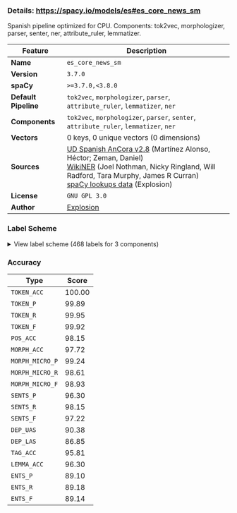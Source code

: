 ### Details: https://spacy.io/models/es#es_core_news_sm

Spanish pipeline optimized for CPU. Components: tok2vec, morphologizer, parser, senter, ner, attribute_ruler, lemmatizer.

| Feature | Description |
| --- | --- |
| **Name** | `es_core_news_sm` |
| **Version** | `3.7.0` |
| **spaCy** | `>=3.7.0,<3.8.0` |
| **Default Pipeline** | `tok2vec`, `morphologizer`, `parser`, `attribute_ruler`, `lemmatizer`, `ner` |
| **Components** | `tok2vec`, `morphologizer`, `parser`, `senter`, `attribute_ruler`, `lemmatizer`, `ner` |
| **Vectors** | 0 keys, 0 unique vectors (0 dimensions) |
| **Sources** | [UD Spanish AnCora v2.8](https://github.com/UniversalDependencies/UD_Spanish-AnCora) (Martínez Alonso, Héctor; Zeman, Daniel)<br />[WikiNER](https://figshare.com/articles/Learning_multilingual_named_entity_recognition_from_Wikipedia/5462500) (Joel Nothman, Nicky Ringland, Will Radford, Tara Murphy, James R Curran)<br />[spaCy lookups data](https://github.com/explosion/spacy-lookups-data) (Explosion) |
| **License** | `GNU GPL 3.0` |
| **Author** | [Explosion](https://explosion.ai) |

### Label Scheme

<details>

<summary>View label scheme (468 labels for 3 components)</summary>

| Component | Labels |
| --- | --- |
| **`morphologizer`** | `Definite=Def\|Gender=Masc\|Number=Sing\|POS=DET\|PronType=Art`, `Gender=Masc\|Number=Sing\|POS=NOUN`, `Definite=Def\|Gender=Masc\|Number=Sing\|POS=ADP\|PronType=Art`, `Gender=Masc\|Number=Sing\|POS=ADJ`, `POS=ADP`, `Definite=Def\|Gender=Fem\|Number=Plur\|POS=DET\|PronType=Art`, `POS=PROPN`, `Case=Acc\|POS=PRON\|Person=3\|PrepCase=Npr\|PronType=Prs\|Reflex=Yes`, `Mood=Ind\|Number=Sing\|POS=VERB\|Person=3\|Tense=Past\|VerbForm=Fin`, `POS=VERB\|VerbForm=Inf`, `Gender=Fem\|Number=Sing\|POS=DET\|PronType=Dem`, `Gender=Fem\|Number=Sing\|POS=NOUN`, `Gender=Fem\|Number=Plur\|POS=NOUN`, `Gender=Fem\|Number=Plur\|POS=DET\|PronType=Ind`, `POS=PRON\|PronType=Int,Rel`, `Mood=Sub\|Number=Plur\|POS=VERB\|Person=3\|Tense=Pres\|VerbForm=Fin`, `Definite=Def\|Gender=Fem\|Number=Sing\|POS=DET\|PronType=Art`, `POS=SCONJ`, `POS=NOUN`, `Definite=Def\|Gender=Masc\|Number=Plur\|POS=DET\|PronType=Art`, `Number=Plur\|POS=NOUN`, `Gender=Masc\|Number=Plur\|POS=DET\|PronType=Ind`, `Gender=Masc\|Number=Plur\|POS=NOUN`, `POS=PUNCT\|PunctType=Peri`, `Mood=Ind\|Number=Sing\|POS=VERB\|Person=3\|Tense=Pres\|VerbForm=Fin`, `POS=PUNCT\|PunctType=Comm`, `Case=Acc\|Gender=Fem\|Number=Sing\|POS=VERB\|Person=3\|PrepCase=Npr\|PronType=Prs\|VerbForm=Inf`, `Mood=Ind\|Number=Plur\|POS=AUX\|Person=3\|Tense=Pres\|VerbForm=Fin`, `Gender=Masc\|Number=Sing\|POS=VERB\|Tense=Past\|VerbForm=Part`, `Number=Plur\|POS=ADJ`, `POS=CCONJ`, `Gender=Masc\|Number=Plur\|POS=PRON\|PronType=Ind`, `POS=ADV`, `Mood=Ind\|Number=Plur\|POS=VERB\|Person=3\|Tense=Fut\|VerbForm=Fin`, `Gender=Masc\|NumType=Card\|Number=Plur\|POS=DET\|PronType=Dem`, `Mood=Ind\|Number=Sing\|POS=AUX\|Person=3\|Tense=Pres\|VerbForm=Fin`, `Number=Sing\|POS=ADJ`, `Gender=Masc\|Number=Plur\|POS=ADJ\|VerbForm=Part`, `Gender=Masc\|Number=Plur\|POS=PRON\|PronType=Tot`, `POS=PRON\|PronType=Ind`, `POS=ADV\|Polarity=Neg`, `Case=Acc\|Gender=Masc\|Number=Sing\|POS=PRON\|Person=3\|PrepCase=Npr\|PronType=Prs`, `Gender=Fem\|Number=Sing\|POS=ADJ`, `Mood=Ind\|Number=Plur\|POS=VERB\|Person=3\|Tense=Past\|VerbForm=Fin`, `Number=Plur\|POS=PRON\|PronType=Int,Rel`, `POS=PUNCT\|PunctType=Quot`, `POS=PUNCT`, `Gender=Masc\|Number=Sing\|POS=ADJ\|VerbForm=Part`, `POS=PUNCT\|PunctSide=Ini\|PunctType=Brck`, `POS=PUNCT\|PunctSide=Fin\|PunctType=Brck`, `NumForm=Digit\|NumType=Card\|POS=NUM`, `NumType=Card\|POS=NUM`, `POS=VERB\|VerbForm=Ger`, `Definite=Ind\|Gender=Masc\|Number=Sing\|POS=DET\|PronType=Art`, `Gender=Masc\|Number=Sing\|POS=DET\|PronType=Dem`, `Gender=Fem\|NumType=Ord\|Number=Plur\|POS=ADJ`, `Number=Sing\|POS=DET\|Person=3\|Poss=Yes\|PronType=Prs`, `Number=Sing\|POS=NOUN`, `Gender=Masc\|Number=Plur\|POS=ADJ`, `Mood=Ind\|Number=Sing\|POS=AUX\|Person=3\|Tense=Fut\|VerbForm=Fin`, `Gender=Fem\|Number=Sing\|POS=ADJ\|VerbForm=Part`, `Mood=Ind\|Number=Plur\|POS=VERB\|Person=3\|Tense=Pres\|VerbForm=Fin`, `Degree=Cmp\|POS=ADV`, `POS=AUX\|VerbForm=Inf`, `Number=Plur\|POS=DET\|PronType=Ind`, `Number=Plur\|POS=DET\|PronType=Dem`, `POS=PRON\|Person=3\|PrepCase=Npr\|PronType=Prs\|Reflex=Yes`, `Degree=Cmp\|Number=Sing\|POS=ADJ`, `Mood=Ind\|Number=Sing\|POS=VERB\|Person=3\|Tense=Fut\|VerbForm=Fin`, `Case=Acc\|POS=VERB\|Person=3\|PrepCase=Npr\|PronType=Prs\|Reflex=Yes\|VerbForm=Inf`, `Degree=Sup\|Gender=Masc\|Number=Plur\|POS=ADJ`, `Definite=Ind\|Gender=Fem\|Number=Sing\|POS=DET\|PronType=Art`, `AdvType=Tim\|POS=NOUN`, `Gender=Masc\|Number=Sing\|POS=PRON\|PronType=Ind`, `NumType=Card\|Number=Plur\|POS=NUM`, `Case=Acc\|Gender=Masc\|Number=Sing\|POS=VERB\|Person=3\|PrepCase=Npr\|PronType=Prs\|VerbForm=Inf`, `NumForm=Digit\|POS=NOUN`, `Number=Sing\|POS=PRON\|PronType=Dem`, `Number=Plur\|POS=DET\|Person=3\|Poss=Yes\|PronType=Prs`, `Gender=Fem\|Number=Plur\|POS=ADJ`, `Gender=Fem\|Number=Plur\|POS=PRON\|PronType=Ind`, `Gender=Masc\|Number=Plur\|POS=DET\|PronType=Tot`, `Mood=Ind\|Number=Sing\|POS=VERB\|Person=3\|Tense=Imp\|VerbForm=Fin`, `Mood=Ind\|Number=Plur\|POS=AUX\|Person=3\|Tense=Past\|VerbForm=Fin`, `Gender=Masc\|Number=Plur\|POS=VERB\|Tense=Past\|VerbForm=Part`, `Gender=Masc\|NumType=Ord\|Number=Sing\|POS=ADJ`, `Gender=Masc\|NumType=Ord\|Number=Plur\|POS=ADJ`, `Gender=Masc\|Number=Plur\|POS=DET\|PronType=Dem`, `Gender=Masc\|Number=Sing\|POS=AUX\|Tense=Past\|VerbForm=Part`, `Number=Sing\|POS=DET\|PronType=Tot`, `Gender=Fem\|Number=Sing\|POS=PRON\|PronType=Ind`, `Case=Dat\|POS=PRON\|Person=3\|PrepCase=Npr\|PronType=Prs\|Reflex=Yes`, `Mood=Ind\|Number=Sing\|POS=AUX\|Person=1\|Tense=Pres\|VerbForm=Fin`, `Mood=Ind\|Number=Sing\|POS=VERB\|Person=1\|Tense=Pres\|VerbForm=Fin`, `Degree=Cmp\|Number=Plur\|POS=ADJ`, `POS=AUX\|VerbForm=Ger`, `Gender=Fem\|POS=NOUN`, `Gender=Fem\|NumType=Ord\|Number=Sing\|POS=ADJ`, `AdvType=Tim\|POS=ADJ`, `Mood=Ind\|Number=Sing\|POS=AUX\|Person=3\|Tense=Past\|VerbForm=Fin`, `Gender=Fem\|Number=Sing\|POS=VERB\|Tense=Past\|VerbForm=Part`, `Case=Acc\|Gender=Fem\|Number=Sing\|POS=PRON\|Person=3\|PrepCase=Npr\|PronType=Prs`, `Mood=Ind\|Number=Sing\|POS=VERB\|Person=1\|Tense=Imp\|VerbForm=Fin`, `Gender=Fem\|Number=Plur\|POS=ADJ\|VerbForm=Part`, `Gender=Fem\|Number=Plur\|POS=DET\|PronType=Dem`, `Gender=Masc\|Number=Sing\|POS=PRON\|Poss=Yes\|PronType=Int,Rel`, `Number=Sing\|POS=PRON\|PronType=Int,Rel`, `POS=ADJ`, `Mood=Ind\|Number=Sing\|POS=AUX\|Person=1\|Tense=Imp\|VerbForm=Fin`, `Mood=Ind\|Number=Plur\|POS=VERB\|Person=3\|Tense=Imp\|VerbForm=Fin`, `Mood=Ind\|Number=Plur\|POS=AUX\|Person=3\|Tense=Imp\|VerbForm=Fin`, `Mood=Sub\|Number=Sing\|POS=VERB\|Person=3\|Tense=Pres\|VerbForm=Fin`, `Gender=Fem\|Number=Plur\|POS=DET\|PronType=Tot`, `Case=Acc,Nom\|Gender=Masc\|Number=Sing\|POS=PRON\|Person=3\|PronType=Prs`, `Mood=Sub\|Number=Sing\|POS=VERB\|Person=1\|Tense=Pres\|VerbForm=Fin`, `Definite=Ind\|Gender=Fem\|Number=Plur\|POS=DET\|PronType=Art`, `Case=Acc,Nom\|Gender=Fem\|Number=Plur\|POS=PRON\|Person=3\|PronType=Prs`, `Mood=Ind\|Number=Plur\|POS=VERB\|Person=1\|Tense=Pres\|VerbForm=Fin`, `Case=Acc\|Definite=Def\|Gender=Masc\|Number=Sing\|POS=PRON\|Person=3\|PrepCase=Npr\|PronType=Prs`, `POS=SPACE`, `Gender=Fem\|Number=Sing\|POS=PRON\|PronType=Dem`, `Mood=Cnd\|Number=Sing\|POS=VERB\|Person=1\|VerbForm=Fin`, `Gender=Masc\|Number=Sing\|POS=DET\|PronType=Tot`, `Number=Plur\|POS=PRON\|PronType=Ind`, `Gender=Masc\|Number=Sing\|POS=DET\|PronType=Ind`, `Case=Dat\|Number=Sing\|POS=PRON\|Person=3\|PronType=Prs`, `POS=PART`, `Gender=Fem\|Number=Sing\|POS=DET\|PronType=Ind`, `Number=Sing\|POS=DET\|PronType=Ind`, `Gender=Masc\|NumType=Card\|Number=Plur\|POS=DET\|PronType=Ind`, `Mood=Cnd\|Number=Plur\|POS=AUX\|Person=3\|VerbForm=Fin`, `NumForm=Digit\|POS=SYM`, `Mood=Imp\|Number=Sing\|POS=VERB\|Person=2\|VerbForm=Fin`, `Case=Dat\|Number=Sing\|POS=VERB\|Person=3\|PronType=Prs\|VerbForm=Inf`, `Gender=Fem\|Number=Plur\|POS=PRON\|PronType=Dem`, `Mood=Cnd\|Number=Sing\|POS=AUX\|Person=1\|VerbForm=Fin`, `NumForm=Digit\|NumType=Frac\|POS=NUM`, `Gender=Fem\|Number=Sing\|POS=PRON\|Poss=Yes\|PronType=Int,Rel`, `Mood=Sub\|Number=Sing\|POS=AUX\|Person=1\|Tense=Pres\|VerbForm=Fin`, `Mood=Sub\|Number=Sing\|POS=VERB\|Person=1\|Tense=Imp\|VerbForm=Fin`, `Gender=Fem\|Number=Sing\|Number[psor]=Plur\|POS=DET\|Person=1\|Poss=Yes\|PronType=Prs`, `Case=Dat\|Number=Plur\|POS=PRON\|Person=1\|PrepCase=Npr\|PronType=Prs`, `Definite=Ind\|Gender=Masc\|Number=Plur\|POS=DET\|PronType=Art`, `POS=PUNCT\|PunctType=Colo`, `Mood=Sub\|Number=Plur\|POS=AUX\|Person=3\|Tense=Pres\|VerbForm=Fin`, `Mood=Imp\|Number=Plur\|POS=VERB\|Person=3\|VerbForm=Fin`, `Gender=Fem\|Number=Sing\|POS=DET\|PronType=Neg`, `Gender=Masc\|Number=Sing\|POS=PRON\|PronType=Dem`, `Case=Acc\|Gender=Masc\|Number=Plur\|POS=PRON\|Person=3\|PrepCase=Npr\|PronType=Prs`, `Case=Acc\|Gender=Fem\|Number=Plur\|POS=PRON\|Person=3\|PrepCase=Npr\|PronType=Prs`, `Gender=Fem\|Number=Plur\|POS=VERB\|Tense=Past\|VerbForm=Part`, `Case=Acc\|Gender=Fem\|Number=Sing\|POS=AUX\|Person=3\|PrepCase=Npr\|PronType=Prs\|VerbForm=Inf`, `Number=Sing\|POS=PRON\|PronType=Neg`, `POS=PUNCT\|PunctType=Semi`, `Case=Dat\|Number=Plur\|POS=PRON\|Person=3\|PronType=Prs`, `Number=Sing\|POS=PRON\|PronType=Ind`, `Mood=Sub\|Number=Plur\|POS=VERB\|Person=3\|Tense=Imp\|VerbForm=Fin`, `Case=Acc,Nom\|Gender=Masc\|Number=Plur\|POS=PRON\|Person=3\|PronType=Prs`, `POS=INTJ`, `Gender=Masc\|NumType=Card\|Number=Sing\|POS=PRON\|PronType=Dem`, `Mood=Ind\|Number=Plur\|POS=AUX\|Person=3\|Tense=Fut\|VerbForm=Fin`, `Degree=Sup\|Gender=Masc\|Number=Sing\|POS=ADJ`, `Mood=Ind\|Number=Plur\|POS=AUX\|Person=1\|Tense=Pres\|VerbForm=Fin`, `Number=Plur\|POS=PRON\|Person=3\|Poss=Yes\|PronType=Prs`, `Case=Dat\|POS=VERB\|Person=3\|PrepCase=Npr\|PronType=Prs\|Reflex=Yes\|VerbForm=Inf`, `POS=PUNCT\|PunctType=Dash`, `Case=Acc\|Number=Plur\|POS=PRON\|Person=1\|PrepCase=Npr\|PronType=Prs`, `Mood=Cnd\|Number=Plur\|POS=VERB\|Person=1\|VerbForm=Fin`, `Gender=Masc\|Number=Sing\|POS=DET\|PronType=Neg`, `Gender=Fem\|NumType=Card\|Number=Plur\|POS=NUM`, `Case=Acc\|Gender=Fem\|Number=Plur\|POS=VERB\|Person=3\|PrepCase=Npr\|PronType=Prs\|VerbForm=Inf`, `Gender=Masc\|Number=Sing\|POS=PRON\|PronType=Tot`, `Gender=Masc\|NumType=Card\|Number=Plur\|POS=NUM`, `Gender=Masc\|POS=NOUN`, `Case=Acc\|Number=Sing\|POS=PRON\|Person=1\|PrepCase=Npr\|PronType=Prs`, `Gender=Fem\|NumType=Card\|Number=Sing\|POS=DET\|PronType=Ind`, `Gender=Fem\|NumType=Card\|Number=Plur\|POS=DET\|PronType=Ind`, `Case=Acc\|POS=VERB\|Person=3\|PrepCase=Npr\|PronType=Prs\|Reflex=Yes\|VerbForm=Ger`, `Mood=Ind\|Number=Sing\|POS=AUX\|Person=3\|Tense=Imp\|VerbForm=Fin`, `POS=NOUN\|VerbForm=Inf`, `Case=Dat\|Number=Plur\|POS=PRON\|Person=1\|PrepCase=Npr\|PronType=Prs\|Reflex=Yes`, `Mood=Ind\|Number=Plur\|POS=AUX\|Person=1\|Tense=Imp\|VerbForm=Fin`, `Mood=Sub\|Number=Sing\|POS=VERB\|Person=3\|Tense=Imp\|VerbForm=Fin`, `Gender=Masc\|Number=Sing\|Number[psor]=Plur\|POS=DET\|Person=1\|Poss=Yes\|PronType=Prs`, `Gender=Masc\|NumType=Card\|Number=Sing\|POS=NUM`, `Mood=Sub\|Number=Sing\|POS=AUX\|Person=1\|Tense=Imp\|VerbForm=Fin`, `Gender=Masc\|Number=Plur\|POS=PRON\|Poss=Yes\|PronType=Int,Rel`, `Case=Acc\|Gender=Masc\|Number=Plur\|POS=VERB\|Person=3\|PrepCase=Npr\|PronType=Prs\|VerbForm=Inf`, `Gender=Fem\|NumType=Card\|Number=Sing\|POS=DET\|PronType=Dem`, `Mood=Imp\|Number=Sing\|POS=VERB\|Person=3\|VerbForm=Fin`, `Mood=Sub\|Number=Plur\|POS=VERB\|Person=1\|Tense=Pres\|VerbForm=Fin`, `Mood=Ind\|Number=Plur\|POS=VERB\|Person=1\|Tense=Fut\|VerbForm=Fin`, `Gender=Masc\|Number=Sing\|POS=PRON\|PronType=Neg`, `Case=Acc\|Number=Plur\|POS=VERB\|Person=1\|PrepCase=Npr\|PronType=Prs\|VerbForm=Inf`, `Case=Nom\|Number=Sing\|POS=PRON\|Person=1\|PronType=Prs`, `Mood=Ind\|Number=Sing\|POS=VERB\|Person=1\|Tense=Past\|VerbForm=Fin`, `Mood=Ind\|Number=Plur\|POS=VERB\|Person=1\|Tense=Past\|VerbForm=Fin`, `Degree=Abs\|Gender=Masc\|Number=Sing\|POS=ADJ`, `Number=Sing\|Number[psor]=Sing\|POS=DET\|Person=1\|Poss=Yes\|PronType=Prs`, `Case=Acc,Nom\|Gender=Masc\|Number=Plur\|POS=PRON\|Person=1\|PronType=Prs`, `Mood=Imp\|Number=Sing\|POS=AUX\|Person=3\|VerbForm=Fin`, `Case=Acc\|Number=Plur\|POS=VERB\|Person=1\|PrepCase=Npr\|PronType=Prs\|Reflex=Yes\|VerbForm=Inf`, `Mood=Sub\|Number=Sing\|POS=AUX\|Person=3\|Tense=Pres\|VerbForm=Fin`, `Gender=Masc\|Number=Sing\|POS=DET\|Person=3\|Poss=Yes\|PronType=Prs`, `Gender=Fem\|Number=Sing\|POS=DET\|PronType=Tot`, `POS=DET\|PronType=Ind`, `POS=DET\|PronType=Int,Rel`, `AdvType=Tim\|POS=ADV`, `POS=VERB\|Person=3\|PrepCase=Npr\|PronType=Prs\|Reflex=Yes\|VerbForm=Inf`, `Mood=Cnd\|Number=Sing\|POS=AUX\|Person=3\|VerbForm=Fin`, `Case=Dat\|Number=Plur\|POS=VERB\|Person=1\|PrepCase=Npr\|PronType=Prs\|VerbForm=Inf`, `POS=PUNCT\|PunctSide=Ini\|PunctType=Qest`, `POS=PUNCT\|PunctSide=Fin\|PunctType=Qest`, `Case=Dat\|Number=Sing\|POS=PRON\|Person=1\|PrepCase=Npr\|PronType=Prs`, `Number=Plur\|Number[psor]=Sing\|POS=DET\|Person=1\|Poss=Yes\|PronType=Prs`, `Gender=Masc\|NumType=Card\|Number=Sing\|POS=DET\|PronType=Ind`, `Mood=Cnd\|Number=Plur\|POS=VERB\|Person=3\|VerbForm=Fin`, `Case=Acc\|Gender=Fem\|Number=Sing\|POS=VERB\|Person=3\|PrepCase=Npr\|PronType=Prs\|VerbForm=Ger`, `Degree=Abs\|Gender=Fem\|Number=Sing\|POS=ADJ`, `Case=Acc\|Number=Plur\|POS=PRON\|Person=1\|PrepCase=Npr\|PronType=Prs\|Reflex=Yes`, `Mood=Sub\|Number=Plur\|POS=VERB\|Person=1\|Tense=Imp\|VerbForm=Fin`, `Case=Acc\|Number=Sing\|POS=PRON\|Person=1\|PrepCase=Npr\|PronType=Prs\|Reflex=Yes`, `POS=PUNCT\|PunctSide=Ini\|PunctType=Excl`, `POS=PUNCT\|PunctSide=Fin\|PunctType=Excl`, `Mood=Cnd\|Number=Sing\|POS=VERB\|Person=3\|VerbForm=Fin`, `Case=Acc\|Mood=Imp\|Number=Sing\|POS=VERB\|Person=3\|PrepCase=Npr\|PronType=Prs\|Reflex=Yes\|VerbForm=Fin`, `Gender=Fem\|Number=Sing\|POS=PRON\|PronType=Tot`, `Gender=Masc\|Number=Plur\|Number[psor]=Plur\|POS=DET\|Person=1\|Poss=Yes\|PronType=Prs`, `Mood=Imp\|Number=Plur\|POS=VERB\|Person=1\|VerbForm=Fin`, `Gender=Masc\|NumType=Card\|Number=Plur\|POS=PRON\|PronType=Ind`, `Gender=Masc\|NumType=Card\|Number=Sing\|POS=PRON\|PronType=Ind`, `Gender=Masc\|Number=Plur\|POS=PRON\|PronType=Dem`, `Case=Dat\|Number=Plur\|POS=VERB\|Person=3\|PronType=Prs\|VerbForm=Inf`, `Degree=Abs\|Gender=Masc\|NumType=Card\|Number=Plur\|POS=DET\|PronType=Ind`, `Case=Acc\|Number=Sing\|POS=PRON\|Person=1\|PrepCase=Pre\|PronType=Prs`, `Case=Dat\|Mood=Imp\|Number=Plur\|POS=VERB\|Person=3\|PrepCase=Npr\|PronType=Prs\|Reflex=Yes\|VerbForm=Fin`, `Definite=Ind\|Gender=Fem\|NumType=Card\|Number=Sing\|POS=DET\|PronType=Art`, `Gender=Fem\|NumType=Card\|Number=Sing\|POS=NUM`, `Case=Acc\|Gender=Fem\|Number=Plur\|POS=VERB\|Person=1,3\|PrepCase=Npr\|PronType=Prs\|Reflex=Yes\|VerbForm=Inf`, `Case=Dat\|Number=Sing\|POS=PRON\|Person=1\|PrepCase=Npr\|PronType=Prs\|Reflex=Yes`, `Mood=Sub\|Number=Plur\|POS=AUX\|Person=3\|Tense=Imp\|VerbForm=Fin`, `Gender=Fem\|Number=Plur\|Number[psor]=Plur\|POS=DET\|Person=1\|Poss=Yes\|PronType=Prs`, `POS=SCONJ\|PronType=Int,Rel`, `Case=Acc,Dat\|Gender=Masc\|Number=Sing\|POS=VERB\|Person=3\|PrepCase=Npr\|PronType=Prs\|VerbForm=Inf`, `Case=Acc\|POS=PRON\|Person=3\|PrepCase=Pre\|PronType=Prs\|Reflex=Yes`, `Mood=Ind\|Number=Sing\|POS=VERB\|Person=2\|Tense=Pres\|VerbForm=Fin`, `Case=Dat\|Number=Sing\|POS=VERB\|Person=1\|PrepCase=Npr\|PronType=Prs\|VerbForm=Inf`, `NumType=Card\|Number=Sing\|POS=DET\|PronType=Ind`, `Mood=Ind\|Number=Plur\|POS=VERB\|Person=1\|Tense=Imp\|VerbForm=Fin`, `Case=Acc\|Number=Sing\|POS=PRON\|Person=2\|PrepCase=Npr\|PronType=Prs`, `Case=Dat\|POS=PRON\|Person=3\|PrepCase=Npr\|PronType=Prs`, `POS=VERB\|Person=3\|PrepCase=Npr\|PronType=Prs\|Reflex=Yes\|VerbForm=Ger`, `Case=Acc,Nom\|Gender=Fem\|Number=Sing\|POS=PRON\|Person=3\|PronType=Prs`, `Number=Sing\|POS=DET\|PronType=Dem`, `Case=Acc,Dat\|Gender=Masc\|Number=Sing\|POS=VERB\|Person=3\|PrepCase=Npr\|PronType=Prs\|Reflex=Yes\|VerbForm=Inf`, `Mood=Sub\|Number=Sing\|POS=AUX\|Person=3\|Tense=Imp\|VerbForm=Fin`, `POS=SYM`, `Gender=Fem\|Number=Sing\|POS=PRON\|PronType=Neg`, `Case=Acc\|Gender=Masc\|Number=Sing\|POS=VERB\|Person=3\|PrepCase=Npr\|PronType=Prs\|VerbForm=Ger`, `Degree=Sup\|Gender=Fem\|Number=Sing\|POS=ADJ`, `Case=Dat\|POS=VERB\|Person=3\|PrepCase=Npr\|PronType=Prs\|Reflex=Yes\|VerbForm=Ger`, `Case=Nom\|Number=Sing\|POS=PRON\|Person=2\|PronType=Prs`, `Number=Sing\|Number[psor]=Sing\|POS=DET\|Person=2\|Poss=Yes\|PronType=Prs`, `Case=Acc\|Mood=Imp\|Number=Plur\|POS=VERB\|Person=3\|PrepCase=Npr\|PronType=Prs\|Reflex=Yes\|VerbForm=Fin`, `Case=Acc\|Gender=Masc\|Mood=Imp\|Number=Sing\|POS=VERB\|Person=2,3\|PrepCase=Npr\|PronType=Prs\|VerbForm=Fin`, `Mood=Ind\|Number=Sing\|POS=AUX\|Person=1\|Tense=Fut\|VerbForm=Fin`, `Case=Acc\|Number=Sing\|POS=VERB\|Person=1\|PrepCase=Npr\|PronType=Prs\|Reflex=Yes\|VerbForm=Inf`, `Gender=Masc\|Number=Sing\|Number[psor]=Sing\|POS=PRON\|Person=1\|Poss=Yes\|PronType=Ind`, `Case=Acc,Nom\|Number=Sing\|POS=PRON\|Person=2\|Polite=Form\|PronType=Prs`, `Case=Dat\|Mood=Imp\|Number=Sing\|POS=VERB\|Person=3\|PrepCase=Npr\|PronType=Prs\|Reflex=Yes\|VerbForm=Fin`, `Case=Acc\|Gender=Masc\|Number=Plur\|POS=VERB\|Person=3\|PrepCase=Npr\|PronType=Prs\|VerbForm=Ger`, `Gender=Masc\|NumType=Card\|Number=Sing\|POS=PRON\|PronType=Int,Rel`, `Gender=Fem\|NumType=Card\|Number=Plur\|POS=PRON\|PronType=Ind`, `Case=Dat\|Number=Plur\|POS=VERB\|Person=1\|PrepCase=Npr\|PronType=Prs\|VerbForm=Ger`, `Case=Acc,Dat\|POS=PRON\|Person=3\|PrepCase=Npr\|PronType=Prs\|Reflex=Yes`, `Mood=Ind\|Number=Plur\|POS=VERB\|Person=2\|Tense=Pres\|VerbForm=Fin`, `Case=Dat\|Number=Sing\|POS=PRON\|Person=2\|PrepCase=Npr\|PronType=Prs`, `Mood=Cnd\|Number=Sing\|POS=VERB\|Person=2\|VerbForm=Fin`, `Case=Acc\|Number=Sing\|POS=VERB\|Person=1\|PrepCase=Npr\|PronType=Prs\|VerbForm=Inf`, `Mood=Ind\|Number=Sing\|POS=VERB\|Person=1\|Tense=Fut\|VerbForm=Fin`, `Mood=Cnd\|Number=Plur\|POS=AUX\|Person=1\|VerbForm=Fin`, `NumType=Card\|Number=Plur\|POS=PRON\|PronType=Ind`, `Gender=Masc\|NumType=Card\|Number=Sing\|POS=DET\|PronType=Dem`, `Degree=Abs\|Gender=Masc\|Number=Sing\|POS=DET\|PronType=Ind`, `Gender=Fem\|Number=Plur\|POS=PRON\|Poss=Yes\|PronType=Int,Rel`, `Mood=Ind\|Number=Sing\|POS=AUX\|Person=1\|Tense=Past\|VerbForm=Fin`, `Case=Acc,Nom\|Number=Plur\|POS=PRON\|Person=2\|Polite=Form\|PronType=Prs`, `Mood=Imp\|Number=Sing\|POS=AUX\|Person=2\|VerbForm=Fin`, `Case=Dat\|Number=Sing\|POS=VERB\|Person=2\|PrepCase=Npr\|PronType=Prs\|VerbForm=Inf`, `Gender=Fem\|Number=Sing\|Number[psor]=Sing\|POS=PRON\|Person=2\|Poss=Yes\|PronType=Ind`, `NumType=Card\|Number=Sing\|POS=NUM`, `Mood=Ind\|Number=Sing\|POS=VERB\|Person=2\|Tense=Past\|VerbForm=Fin`, `Mood=Ind\|Number=Sing\|POS=AUX\|Person=2\|Tense=Imp\|VerbForm=Fin`, `Mood=Ind\|Number=Sing\|POS=AUX\|Person=2\|Tense=Pres\|VerbForm=Fin`, `Case=Com\|Number=Sing\|POS=PRON\|Person=2\|PrepCase=Pre\|PronType=Prs`, `Mood=Ind\|Number=Sing\|POS=VERB\|Person=2\|Tense=Imp\|VerbForm=Fin`, `Case=Acc\|Number=Sing\|POS=PRON\|Person=2\|PrepCase=Npr\|PronType=Prs\|Reflex=Yes`, `Number=Sing\|POS=PRON\|Person=2\|PrepCase=Npr\|PronType=Prs\|Reflex=Yes`, `Case=Acc\|Number=Sing\|POS=PRON\|Person=2\|PrepCase=Pre\|PronType=Prs`, `Mood=Cnd\|Number=Sing\|POS=AUX\|Person=2\|VerbForm=Fin`, `Mood=Sub\|Number=Sing\|POS=AUX\|Person=2\|Tense=Pres\|VerbForm=Fin`, `Number=Sing\|POS=NOUN\|VerbForm=Fin`, `Case=Dat\|Number=Sing\|POS=PRON\|Person=2\|PrepCase=Npr\|PronType=Prs\|Reflex=Yes`, `Case=Dat\|Mood=Imp\|Number=Plur,Sing\|POS=VERB\|Person=1,2\|PrepCase=Npr\|PronType=Prs\|VerbForm=Fin`, `Case=Acc\|Mood=Imp\|Number=Sing\|POS=VERB\|Person=2\|PrepCase=Npr\|PronType=Prs\|Reflex=Yes\|VerbForm=Fin`, `Mood=Ind\|Number=Sing\|POS=VERB\|Person=2\|Tense=Fut\|VerbForm=Fin`, `Gender=Fem\|NumType=Card\|Number=Sing\|POS=DET\|PronType=Int,Rel`, `Mood=Sub\|Number=Sing\|POS=VERB\|Person=2\|Tense=Pres\|VerbForm=Fin`, `Mood=Ind\|Number=Sing\|POS=AUX\|Person=2\|Tense=Fut\|VerbForm=Fin`, `Gender=Fem\|Number=Plur\|POS=PRON\|PronType=Tot`, `Gender=Masc\|NumType=Card\|Number=Plur\|POS=DET\|PronType=Int,Rel`, `Case=Dat\|Number=Sing\|POS=VERB\|Person=3\|PronType=Prs\|VerbForm=Ger`, `Number=Sing\|POS=VERB\|VerbForm=Fin`, `POS=VERB\|VerbForm=Fin`, `Degree=Abs\|Gender=Masc\|Number=Plur\|POS=ADJ`, `Degree=Abs\|Gender=Fem\|Number=Plur\|POS=ADJ`, `Case=Acc\|POS=AUX\|Person=3\|PrepCase=Npr\|PronType=Prs\|Reflex=Yes\|VerbForm=Ger`, `Gender=Masc\|Number=Sing\|Number[psor]=Plur\|POS=PRON\|Person=1\|Poss=Yes\|PronType=Prs`, `Mood=Sub\|Number=Plur\|POS=AUX\|Person=1\|Tense=Imp\|VerbForm=Fin`, `Gender=Fem\|NumType=Card\|Number=Plur\|POS=DET\|PronType=Dem`, `Definite=Ind\|Gender=Masc\|NumType=Card\|Number=Sing\|POS=DET\|PronType=Art`, `Degree=Sup\|Gender=Fem\|Number=Plur\|POS=ADJ`, `Number=Plur\|POS=PRON\|PronType=Dem`, `Case=Acc,Dat\|Gender=Masc\|Number=Plur\|POS=PRON\|Person=2\|PrepCase=Npr\|PronType=Prs`, `Case=Acc\|Gender=Fem\|Number=Plur\|POS=VERB\|Person=3\|PrepCase=Npr\|PronType=Prs\|VerbForm=Ger`, `Gender=Masc\|Number=Sing\|POS=AUX\|VerbForm=Fin`, `POS=AUX\|Person=3\|PrepCase=Npr\|PronType=Prs\|Reflex=Yes\|VerbForm=Inf`, `Mood=Ind\|Number=Plur\|POS=AUX\|Person=1\|Tense=Past\|VerbForm=Fin`, `Gender=Masc\|NumType=Card\|Number=Sing\|POS=DET\|PronType=Int,Rel`, `Gender=Masc\|Number=Plur\|POS=DET\|Person=3\|Poss=Yes\|PronType=Prs`, `Case=Acc\|Mood=Imp\|Number=Sing\|POS=VERB\|Person=1,3\|PrepCase=Npr\|PronType=Prs\|VerbForm=Fin`, `Gender=Masc\|NumType=Card\|Number=Plur\|POS=PRON\|PronType=Int,Rel`, `Gender=Masc\|Number=Sing\|POS=PRON\|Person=3\|Poss=Yes\|PronType=Prs`, `Case=Acc\|POS=AUX\|Person=3\|PrepCase=Npr\|PronType=Prs\|Reflex=Yes\|VerbForm=Inf`, `Case=Acc,Dat\|Gender=Masc\|Number=Sing\|POS=VERB\|Person=1,3\|PrepCase=Npr\|PronType=Prs\|Reflex=Yes\|VerbForm=Inf`, `Number=Plur\|POS=VERB\|Person=1\|PrepCase=Npr\|PronType=Prs\|Reflex=Yes\|VerbForm=Inf`, `Case=Acc,Dat\|Gender=Fem\|Number=Plur\|POS=VERB\|Person=3\|PrepCase=Npr\|PronType=Prs\|Reflex=Yes\|VerbForm=Inf`, `Mood=Imp\|Number=Sing\|POS=VERB\|Person=2\|PrepCase=Npr\|PronType=Prs\|Reflex=Yes\|VerbForm=Fin`, `Gender=Masc\|Number=Sing\|Number[psor]=Sing\|POS=DET\|Person=1\|Poss=Yes\|PronType=Ind`, `Mood=Ind\|POS=VERB\|Person=3\|Tense=Pres\|VerbForm=Fin`, `Case=Dat\|Number=Sing\|POS=VERB\|Person=1\|PrepCase=Npr\|PronType=Prs\|Reflex=Yes\|VerbForm=Inf`, `Definite=Def\|Foreign=Yes\|POS=DET\|PronType=Art`, `Case=Dat\|Number=Plur\|POS=PRON\|Person=2\|PrepCase=Npr\|PronType=Prs`, `Gender=Masc\|NumType=Card\|Number=Plur\|POS=PRON\|PronType=Dem`, `Gender=Fem\|Number=Sing\|POS=DET\|Person=3\|Poss=Yes\|PronType=Prs`, `Mood=Sub\|Number=Plur\|POS=VERB\|Person=2\|Tense=Pres\|VerbForm=Fin`, `Case=Acc\|Number=Sing\|POS=VERB\|Person=2\|PrepCase=Npr\|PronType=Prs\|Reflex=Yes\|VerbForm=Inf`, `Mood=Sub\|Number=Plur\|POS=AUX\|Person=1\|Tense=Pres\|VerbForm=Fin`, `Mood=Ind\|Number=Plur\|POS=AUX\|Person=1\|Tense=Fut\|VerbForm=Fin`, `Number=Sing\|POS=PRON\|Person=3\|Poss=Yes\|PronType=Prs`, `Definite=Def\|Gender=Fem\|Number=Sing\|POS=ADP\|PronType=Art`, `Case=Acc\|Number=Sing\|POS=VERB\|Person=2\|PrepCase=Npr\|PronType=Prs\|PunctType=Quot\|VerbForm=Inf`, `Case=Dat\|Number=Plur\|POS=VERB\|Person=1\|PrepCase=Npr\|PronType=Prs\|Reflex=Yes\|VerbForm=Inf`, `Case=Com\|POS=PRON\|Person=3\|PrepCase=Pre\|PronType=Prs\|Reflex=Yes`, `NumForm=Digit\|NumType=Frac\|POS=SYM`, `Number=Sing\|POS=VERB\|Person=1\|PrepCase=Npr\|PronType=Prs\|Reflex=Yes\|VerbForm=Inf`, `Case=Dat\|Number=Sing\|POS=AUX\|Person=3\|PronType=Prs\|VerbForm=Inf`, `Case=Acc\|Gender=Masc\|Number=Sing\|POS=AUX\|Person=3\|PrepCase=Npr\|PronType=Prs\|VerbForm=Inf`, `Case=Dat\|POS=AUX\|Person=3\|PrepCase=Npr\|PronType=Prs\|Reflex=Yes\|VerbForm=Inf`, `Gender=Fem\|NumType=Card\|Number=Sing\|POS=PRON\|PronType=Ind`, `Case=Acc,Dat\|Gender=Masc\|Number=Plur,Sing\|POS=VERB\|Person=1,3\|PrepCase=Npr\|PronType=Prs\|Reflex=Yes\|VerbForm=Inf`, `Gender=Masc\|Mood=Ind\|Number=Sing\|POS=VERB\|Person=3\|Tense=Pres\|VerbForm=Fin`, `Case=Acc\|Gender=Masc\|Number=Plur\|POS=PRON\|Person=1\|PrepCase=Npr\|PronType=Prs\|Reflex=Yes`, `Case=Acc,Dat\|Gender=Masc\|Number=Sing\|POS=VERB\|Person=3\|PrepCase=Npr\|PronType=Prs\|VerbForm=Ger`, `Gender=Fem\|Number=Sing\|Number[psor]=Sing\|POS=PRON\|Person=1\|Poss=Yes\|PronType=Ind`, `Case=Dat\|Number=Plur\|POS=VERB\|Person=2\|PrepCase=Npr\|PronType=Prs\|Reflex=Yes\|VerbForm=Inf`, `Case=Acc\|Number=Plur\|POS=VERB\|Person=2\|PrepCase=Npr\|PronType=Prs\|VerbForm=Inf`, `Number=Sing\|POS=PRON\|PronType=Tot`, `Mood=Ind\|Number=Plur\|POS=AUX\|Person=2\|Tense=Pres\|VerbForm=Fin`, `Case=Dat\|Number=Plur\|POS=VERB\|Person=3\|PronType=Prs\|VerbForm=Ger`, `NumType=Card\|Number=Plur\|POS=DET\|PronType=Ind`, `POS=PRON\|PronType=Dem`, `Number=Sing\|POS=PRON\|Person=1\|PrepCase=Npr\|PronType=Prs\|Reflex=Yes`, `POS=AUX\|VerbForm=Fin`, `Gender=Fem\|NumType=Card\|Number=Plur\|POS=PRON\|PronType=Int,Rel`, `Gender=Fem\|Number=Sing\|Number[psor]=Plur\|POS=DET\|Person=2\|Poss=Yes\|PronType=Prs`, `Gender=Fem\|Number=Plur\|Number[psor]=Plur\|POS=PRON\|Person=1\|Poss=Yes\|PronType=Prs`, `Case=Acc\|Gender=Fem\|Number=Plur\|POS=AUX\|Person=3\|PrepCase=Npr\|PronType=Prs\|VerbForm=Inf`, `Case=Acc\|Gender=Masc\|Number=Plur\|POS=AUX\|Person=3\|PrepCase=Npr\|PronType=Prs\|VerbForm=Inf`, `Case=Acc,Dat\|Gender=Fem\|Number=Sing\|POS=VERB\|Person=3\|PrepCase=Npr\|PronType=Prs\|Reflex=Yes\|VerbForm=Inf`, `AdvType=Tim\|Gender=Masc\|Number=Sing\|POS=NOUN`, `Gender=Fem\|Number=Sing\|Number[psor]=Plur\|POS=PRON\|Person=1\|Poss=Yes\|PronType=Prs`, `Mood=Ind\|Number=Sing\|POS=AUX\|Person=3\|Tense=Pres\|Typo=Yes\|VerbForm=Fin`, `Gender=Fem\|NumType=Card\|Number=Sing\|POS=PRON\|PronType=Dem`, `Case=Acc\|POS=PRON\|Person=3\|PrepCase=Npr\|PronType=Prs`, `Gender=Fem\|Number=Sing\|Number[psor]=Sing\|POS=DET\|Person=1\|Poss=Yes\|PronType=Ind`, `Gender=Masc\|Number=Sing\|Number[psor]=Sing\|POS=PRON\|Person=2\|Poss=Yes\|PronType=Ind`, `Gender=Fem\|Number=Plur\|POS=PRON\|Person=3\|Poss=Yes\|PronType=Prs`, `Definite=Def\|Gender=Masc\|Number=Plur\|POS=ADP\|PronType=Art`, `Gender=Masc\|Number=Plur\|POS=DET\|PronType=Art`, `Gender=Masc\|Number=Sing\|POS=NOUN\|VerbForm=Part`, `Case=Acc\|Gender=Masc\|Number=Sing\|POS=AUX\|Person=3\|PrepCase=Npr\|PronType=Prs\|VerbForm=Ger`, `Case=Acc,Dat\|Number=Plur\|POS=VERB\|Person=3\|PrepCase=Npr\|PronType=Prs\|Reflex=Yes\|VerbForm=Inf`, `Gender=Masc\|Number=Sing\|POS=DET\|Person=3\|Poss=Yes\|PronType=Ind`, `Case=Acc\|Number=Sing\|POS=VERB\|Person=1\|PrepCase=Npr\|PronType=Prs\|Reflex=Yes\|VerbForm=Ger`, `Case=Acc,Dat\|Number=Sing\|POS=PRON\|Person=2\|PrepCase=Npr\|PronType=Prs`, `Case=Acc\|Gender=Masc\|Mood=Imp\|Number=Plur\|POS=VERB\|Person=1,3\|PrepCase=Npr\|PronType=Prs\|VerbForm=Fin`, `Number=Plur\|POS=PRON\|Person=1\|PrepCase=Npr\|PronType=Prs\|Reflex=Yes`, `Gender=Fem\|Number=Sing\|POS=PRON\|Person=1\|Poss=Yes\|PronType=Prs`, `Case=Com\|Number=Sing\|POS=PRON\|Person=1\|PrepCase=Pre\|PronType=Prs`, `POS=X`, `Case=Acc,Dat\|Number=Plur\|POS=PRON\|Person=1\|PrepCase=Npr\|PronType=Prs`, `Case=Com\|POS=PRON\|Person=3\|PronType=Prs\|Reflex=Yes`, `Case=Acc,Dat\|Number=Sing\|POS=VERB\|Person=3\|PrepCase=Npr\|PronType=Prs\|Reflex=Yes\|VerbForm=Inf`, `Case=Acc,Dat\|Number=Sing\|POS=PRON\|Person=1\|PrepCase=Npr\|PronType=Prs`, `Case=Acc\|Gender=Masc\|Mood=Imp\|Number=Plur,Sing\|POS=VERB\|Person=1,3\|PrepCase=Npr\|PronType=Prs\|VerbForm=Fin`, `Case=Acc\|Number=Plur\|POS=PRON\|Person=2\|PrepCase=Npr\|PronType=Prs`, `Number=Sing\|POS=AUX\|Person=1\|PrepCase=Npr\|PronType=Prs\|Reflex=Yes\|VerbForm=Inf`, `Case=Acc\|Gender=Masc\|Mood=Imp\|Number=Sing\|POS=VERB\|Person=3\|PrepCase=Npr\|PronType=Prs\|VerbForm=Fin`, `Mood=Imp\|Number=Plur\|POS=VERB\|Person=2\|VerbForm=Fin`, `Gender=Masc\|Number=Plur\|POS=PRON\|Person=2\|Poss=Yes\|PronType=Ind`, `Case=Dat\|Mood=Imp\|Number=Sing\|POS=VERB\|Person=3\|PronType=Prs\|VerbForm=Fin`, `Gender=Fem\|Number=Sing\|POS=PRON\|Person=3\|Poss=Yes\|PronType=Prs`, `Case=Dat\|Mood=Imp\|Number=Sing\|POS=VERB\|Person=1,3\|PrepCase=Npr\|PronType=Prs\|VerbForm=Fin`, `Gender=Fem\|Number=Plur\|POS=DET\|Person=3\|Poss=Yes\|PronType=Prs`, `Gender=Fem\|Number=Plur\|Number[psor]=Plur\|POS=DET\|Person=2\|Poss=Yes\|PronType=Prs`, `Case=Dat\|Number=Sing\|POS=VERB\|Person=2\|PrepCase=Npr\|PronType=Prs\|Reflex=Yes\|VerbForm=Inf`, `Number=Plur\|Number[psor]=Sing\|POS=DET\|Person=2\|Poss=Yes\|PronType=Prs`, `POS=NOUN\|PunctType=Comm`, `Degree=Cmp\|POS=ADJ`, `Gender=Masc\|POS=ADJ`, `Degree=Abs\|Gender=Masc\|NumType=Card\|Number=Plur\|POS=PRON\|PronType=Ind`, `POS=PRON\|PronType=Neg`, `Case=Acc,Dat\|Gender=Fem\|Number=Sing\|POS=VERB\|Person=3\|PrepCase=Npr\|PronType=Prs\|VerbForm=Inf`, `Case=Acc\|Number=Plur\|POS=VERB\|Person=1\|PrepCase=Npr\|PronType=Prs\|Reflex=Yes\|VerbForm=Ger`, `Case=Dat\|Number=Sing\|POS=VERB\|Person=3\|PrepCase=Npr\|PronType=Prs\|VerbForm=Ger`, `Gender=Fem\|Number=Sing\|POS=DET\|Person=3\|Poss=Yes\|PronType=Ind`, `Number=Sing\|POS=DET\|PronType=Int,Rel`, `Definite=Def\|Foreign=Yes\|Gender=Fem\|Number=Sing\|POS=DET\|PronType=Art`, `Foreign=Yes\|POS=NOUN`, `Foreign=Yes\|POS=ADP`, `Foreign=Yes\|POS=CCONJ`, `Foreign=Yes\|POS=PROPN` |
| **`parser`** | `ROOT`, `acl`, `advcl`, `advmod`, `amod`, `appos`, `aux`, `case`, `cc`, `ccomp`, `compound`, `conj`, `cop`, `csubj`, `dep`, `det`, `expl:impers`, `expl:pass`, `expl:pv`, `fixed`, `flat`, `iobj`, `mark`, `nmod`, `nsubj`, `nummod`, `obj`, `obl`, `parataxis`, `punct`, `xcomp` |
| **`ner`** | `LOC`, `MISC`, `ORG`, `PER` |

</details>

### Accuracy

| Type | Score |
| --- | --- |
| `TOKEN_ACC` | 100.00 |
| `TOKEN_P` | 99.89 |
| `TOKEN_R` | 99.95 |
| `TOKEN_F` | 99.92 |
| `POS_ACC` | 98.15 |
| `MORPH_ACC` | 97.72 |
| `MORPH_MICRO_P` | 99.24 |
| `MORPH_MICRO_R` | 98.61 |
| `MORPH_MICRO_F` | 98.93 |
| `SENTS_P` | 96.30 |
| `SENTS_R` | 98.15 |
| `SENTS_F` | 97.22 |
| `DEP_UAS` | 90.38 |
| `DEP_LAS` | 86.85 |
| `TAG_ACC` | 95.81 |
| `LEMMA_ACC` | 96.30 |
| `ENTS_P` | 89.10 |
| `ENTS_R` | 89.18 |
| `ENTS_F` | 89.14 |
